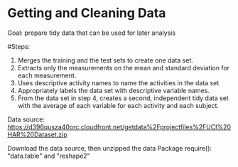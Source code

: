 # Getting and Cleaning Data

Goal: prepare tidy data that can be used for later analysis

#Steps:
1. Merges the training and the test sets to create one data set.
2. Extracts only the measurements on the mean and standard deviation for each measurement. 
3. Uses descriptive activity names to name the activities in the data set
4. Appropriately labels the data set with descriptive variable names. 
5. From the data set in step 4, creates a second, independent tidy data set with the average of each variable for each activity and each subject.


Data source: https://d396qusza40orc.cloudfront.net/getdata%2Fprojectfiles%2FUCI%20HAR%20Dataset.zip 

Download the data source, then unzipped the data
Package require(): "data.table" and "reshape2"




